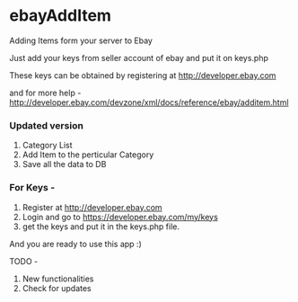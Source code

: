 # ebayAddItem
Adding Items form your server to Ebay

Just add your keys from seller account of ebay and put it on keys.php

These keys can be obtained by registering at http://developer.ebay.com

and for more help - http://developer.ebay.com/devzone/xml/docs/reference/ebay/additem.html

### Updated version

1. Category List
2. Add Item to the perticular Category 
3. Save all the data to DB

### For Keys -

1. Register at http://developer.ebay.com 
2. Login and go to https://developer.ebay.com/my/keys
3. get the keys and put it in the keys.php file.

And you are ready to use this app :)

TODO - 
1. New functionalities
2. Check for updates

